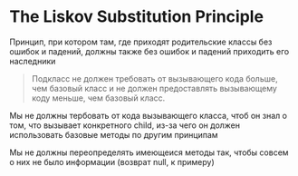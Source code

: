 # The Liskov Substitution Principle

Принцип, при котором там, где приходят родительские классы без ошибок и падений, должны также без ошибок и падений приходить его наследники 

>Подкласс не должен требовать от вызывающего кода больше, чем базовый класс и не должен предоставлять вызывающему коду меньше, чем базовый класс.

Мы не должны тербовать от кода вызывающего класса, чтоб он знал о том, что вызывает конкретного child, из-за чего он должен использовать базовые методы по другим принципам

Мы не должны переопределять имеющеися методы так, чтобы совсем о них не было информации (возврат null, к примеру)